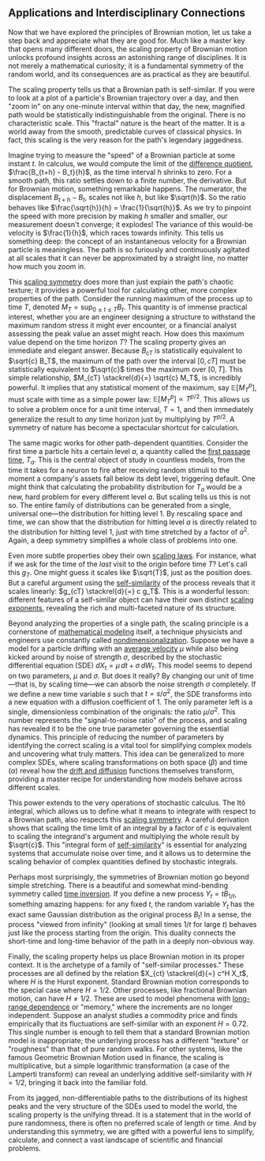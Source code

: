 ## Applications and Interdisciplinary Connections

Now that we have explored the principles of Brownian motion, let us take a step back and appreciate what they are good for. Much like a master key that opens many different doors, the scaling property of Brownian motion unlocks profound insights across an astonishing range of disciplines. It is not merely a mathematical curiosity; it is a fundamental symmetry of the random world, and its consequences are as practical as they are beautiful.

The scaling property tells us that a Brownian path is self-similar. If you were to look at a plot of a particle's Brownian trajectory over a day, and then "zoom in" on any one-minute interval within that day, the new, magnified path would be statistically indistinguishable from the original. There is no characteristic scale. This "fractal" nature is the heart of the matter. It is a world away from the smooth, predictable curves of classical physics. In fact, this scaling is the very reason for the path's legendary jaggedness.

Imagine trying to measure the "speed" of a Brownian particle at some instant $t$. In calculus, we would compute the limit of the [difference quotient](@article_id:135968), $\frac{B_{t+h} - B_t}{h}$, as the time interval $h$ shrinks to zero. For a smooth path, this ratio settles down to a finite number, the derivative. But for Brownian motion, something remarkable happens. The numerator, the displacement $B_{t+h} - B_t$, scales not like $h$, but like $\sqrt{h}$. So the ratio behaves like $\frac{\sqrt{h}}{h} = \frac{1}{\sqrt{h}}$. As we try to pinpoint the speed with more precision by making $h$ smaller and smaller, our measurement doesn't converge; it explodes! The variance of this would-be velocity is $\frac{1}{h}$, which races towards infinity. This tells us something deep: the concept of an instantaneous velocity for a Brownian particle is meaningless. The path is so furiously and continuously agitated at all scales that it can never be approximated by a straight line, no matter how much you zoom in.

This [scaling symmetry](@article_id:161526) does more than just explain the path's chaotic texture; it provides a powerful tool for calculating other, more complex properties of the path. Consider the running maximum of the process up to time $T$, denoted $M_T = \sup_{0 \le t \le T} B_t$. This quantity is of immense practical interest, whether you are an engineer designing a structure to withstand the maximum random stress it might ever encounter, or a financial analyst assessing the peak value an asset might reach. How does this maximum value depend on the time horizon $T$? The scaling property gives an immediate and elegant answer. Because $B_{cT}$ is statistically equivalent to $\sqrt{c} B_T$, the maximum of the path over the interval $[0, cT]$ must be statistically equivalent to $\sqrt{c}$ times the maximum over $[0, T]$. This simple relationship, $M_{cT} \stackrel{d}{=} \sqrt{c} M_T$, is incredibly powerful. It implies that any statistical moment of the maximum, say $\mathbb{E}[M_T^p]$, must scale with time as a simple power law: $\mathbb{E}[M_T^p] \propto T^{p/2}$. This allows us to solve a problem once for a unit time interval, $T=1$, and then immediately generalize the result to *any* time horizon just by multiplying by $T^{p/2}$. A symmetry of nature has become a spectacular shortcut for calculation.

The same magic works for other path-dependent quantities. Consider the first time a particle hits a certain level $a$, a quantity called the [first passage time](@article_id:271450), $T_a$. This is the central object of study in countless models, from the time it takes for a neuron to fire after receiving random stimuli to the moment a company's assets fall below its debt level, triggering default. One might think that calculating the probability distribution for $T_a$ would be a new, hard problem for every different level $a$. But scaling tells us this is not so. The entire family of distributions can be generated from a single, universal one—the distribution for hitting level 1. By rescaling space and time, we can show that the distribution for hitting level $a$ is directly related to the distribution for hitting level 1, just with time stretched by a factor of $a^2$. Again, a deep symmetry simplifies a whole class of problems into one.

Even more subtle properties obey their own [scaling laws](@article_id:139453). For instance, what if we ask for the time of the *last* visit to the origin before time $T$? Let's call this $g_T$. One might guess it scales like $\sqrt{T}$, just as the position does. But a careful argument using the [self-similarity](@article_id:144458) of the process reveals that it scales linearly: $g_{cT} \stackrel{d}{=} c g_T$. This is a wonderful lesson: different features of a self-similar object can have their own distinct [scaling exponents](@article_id:187718), revealing the rich and multi-faceted nature of its structure.

Beyond analyzing the properties of a single path, the scaling principle is a cornerstone of [mathematical modeling](@article_id:262023) itself, a technique physicists and engineers use constantly called [nondimensionalization](@article_id:136210). Suppose we have a model for a particle drifting with an [average velocity](@article_id:267155) $\mu$ while also being kicked around by noise of strength $\sigma$, described by the stochastic differential equation (SDE) $dX_t = \mu\,dt + \sigma\,dW_t$. This model seems to depend on two parameters, $\mu$ and $\sigma$. But does it really? By changing our unit of time—that is, by scaling time—we can absorb the noise strength $\sigma$ completely. If we define a new time variable $s$ such that $t = s/\sigma^2$, the SDE transforms into a new equation with a diffusion coefficient of 1. The only parameter left is a single, dimensionless combination of the originals: the ratio $\mu/\sigma^2$. This number represents the "signal-to-noise ratio" of the process, and scaling has revealed it to be the one true parameter governing the essential dynamics. This principle of reducing the number of parameters by identifying the correct scaling is a vital tool for simplifying complex models and uncovering what truly matters. This idea can be generalized to more complex SDEs, where scaling transformations on both space ($\beta$) and time ($\alpha$) reveal how the [drift and diffusion](@article_id:148322) functions themselves transform, providing a master recipe for understanding how models behave across different scales.

This power extends to the very operations of stochastic calculus. The Itô integral, which allows us to define what it means to integrate with respect to a Brownian path, also respects this [scaling symmetry](@article_id:161526). A careful derivation shows that scaling the time limit of an integral by a factor of $c$ is equivalent to scaling the integrand's argument and multiplying the whole result by $\sqrt{c}$. This "integral form of [self-similarity](@article_id:144458)" is essential for analyzing systems that accumulate noise over time, and it allows us to determine the scaling behavior of complex quantities defined by stochastic integrals.

Perhaps most surprisingly, the symmetries of Brownian motion go beyond simple stretching. There is a beautiful and somewhat mind-bending symmetry called [time inversion](@article_id:185652). If you define a new process $Y_t = t B_{1/t}$, something amazing happens: for any fixed $t$, the random variable $Y_t$ has the exact same Gaussian distribution as the original process $B_t$! In a sense, the process "viewed from infinity" (looking at small times $1/t$ for large $t$) behaves just like the process starting from the origin. This duality connects the short-time and long-time behavior of the path in a deeply non-obvious way.

Finally, the scaling property helps us place Brownian motion in its proper context. It is the archetype of a family of "self-similar processes." These processes are all defined by the relation $X_{ct} \stackrel{d}{=} c^H X_t$, where $H$ is the Hurst exponent. Standard Brownian motion corresponds to the special case where $H = 1/2$. Other processes, like fractional Brownian motion, can have $H \neq 1/2$. These are used to model phenomena with [long-range dependence](@article_id:263470) or "memory," where the increments are no longer independent. Suppose an analyst studies a commodity price and finds empirically that its fluctuations are self-similar with an exponent $H=0.72$. This single number is enough to tell them that a standard Brownian motion model is inappropriate; the underlying process has a different "texture" or "roughness" than that of pure random walks. For other systems, like the famous Geometric Brownian Motion used in finance, the scaling is multiplicative, but a simple logarithmic transformation (a case of the Lamperti transform) can reveal an underlying additive self-similarity with $H=1/2$, bringing it back into the familiar fold.

From its jagged, non-differentiable paths to the distributions of its highest peaks and the very structure of the SDEs used to model the world, the scaling property is the unifying thread. It is a statement that in the world of pure randomness, there is often no preferred scale of length or time. And by understanding this symmetry, we are gifted with a powerful lens to simplify, calculate, and connect a vast landscape of scientific and financial problems.